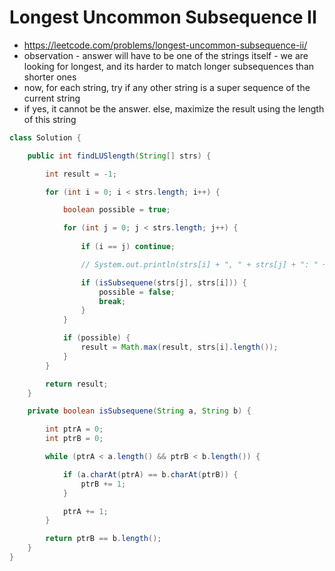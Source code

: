 # Longest Uncommon Subsequence II

- https://leetcode.com/problems/longest-uncommon-subsequence-ii/
- observation - answer will have to be one of the strings itself - we are looking for longest, and its harder to match longer subsequences than shorter ones
- now, for each string, try if any other string is a super sequence of the current string
- if yes, it cannot be the answer. else, maximize the result using the length of this string

```java
class Solution {

    public int findLUSlength(String[] strs) {

        int result = -1;

        for (int i = 0; i < strs.length; i++) {

            boolean possible = true;

            for (int j = 0; j < strs.length; j++) {
                
                if (i == j) continue;

                // System.out.println(strs[i] + ", " + strs[j] + ": " + strs[j].indexOf(strs[i]));

                if (isSubsequene(strs[j], strs[i])) {
                    possible = false;
                    break;
                }
            }

            if (possible) {
                result = Math.max(result, strs[i].length());
            }
        }

        return result;
    }

    private boolean isSubsequene(String a, String b) {

        int ptrA = 0;
        int ptrB = 0;

        while (ptrA < a.length() && ptrB < b.length()) {

            if (a.charAt(ptrA) == b.charAt(ptrB)) {
                ptrB += 1;
            }

            ptrA += 1;
        }

        return ptrB == b.length();
    }
}
```
